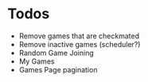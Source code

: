 # Todos

-   Remove games that are checkmated
-   Remove inactive games (scheduler?)
-   Random Game Joining
-   My Games
-   Games Page pagination
